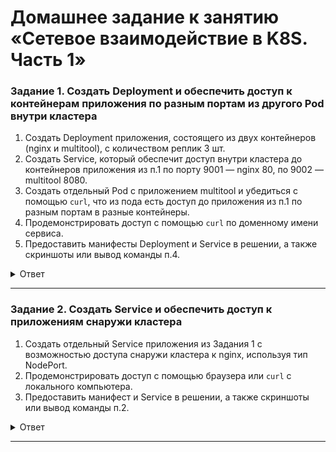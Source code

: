 # Домашнее задание к занятию «Сетевое взаимодействие в K8S. Часть 1»

### Задание 1. Создать Deployment и обеспечить доступ к контейнерам приложения по разным портам из другого Pod внутри кластера

1. Создать Deployment приложения, состоящего из двух контейнеров (nginx и multitool), с количеством реплик 3 шт.
2. Создать Service, который обеспечит доступ внутри кластера до контейнеров приложения из п.1 по порту 9001 — nginx 80, по 9002 — multitool 8080.
3. Создать отдельный Pod с приложением multitool и убедиться с помощью `curl`, что из пода есть доступ до приложения из п.1 по разным портам в разные контейнеры.
4. Продемонстрировать доступ с помощью `curl` по доменному имени сервиса.
5. Предоставить манифесты Deployment и Service в решении, а также скриншоты или вывод команды п.4.

<details>
<summary>Ответ</summary>
<br>   

[deployment](/deployment.yaml)   
[service](/service.yaml)   

````
netology@microk8s:~/k8s$ kubectl run mycurlpod --image=wbitt/network-multitool -i --tty --rm -- sh
If you don't see a command prompt, try pressing enter.
/ # curl -v nginx-service:9001
* processing: nginx-service:9001
*   Trying 10.152.183.208:9001...
* Connected to nginx-service (10.152.183.208) port 9001
> GET / HTTP/1.1
> Host: nginx-service:9001
> User-Agent: curl/8.2.1
> Accept: */*
> 
< HTTP/1.1 200 OK
< Server: nginx/1.14.2
< Date: Thu, 02 Nov 2023 03:48:43 GMT
< Content-Type: text/html
< Content-Length: 612
< Last-Modified: Tue, 04 Dec 2018 14:44:49 GMT
< Connection: keep-alive
< ETag: "5c0692e1-264"
< Accept-Ranges: bytes
< 
<!DOCTYPE html>
<html>
<head>
<title>Welcome to nginx!</title>
<style>
    body {
        width: 35em;
        margin: 0 auto;
        font-family: Tahoma, Verdana, Arial, sans-serif;
    }
</style>
</head>
<body>
<h1>Welcome to nginx!</h1>
<p>If you see this page, the nginx web server is successfully installed and
working. Further configuration is required.</p>

<p>For online documentation and support please refer to
<a href="http://nginx.org/">nginx.org</a>.<br/>
Commercial support is available at
<a href="http://nginx.com/">nginx.com</a>.</p>

<p><em>Thank you for using nginx.</em></p>
</body>
</html>
* Connection #0 to host nginx-service left intact
/ # curl -v nginx-service:9002
* processing: nginx-service:9002
*   Trying 10.152.183.208:9002...
* Connected to nginx-service (10.152.183.208) port 9002
> GET / HTTP/1.1
> Host: nginx-service:9002
> User-Agent: curl/8.2.1
> Accept: */*
> 
< HTTP/1.1 200 OK
< Server: nginx/1.24.0
< Date: Thu, 02 Nov 2023 03:49:01 GMT
< Content-Type: text/html
< Content-Length: 154
< Last-Modified: Thu, 02 Nov 2023 03:45:06 GMT
< Connection: keep-alive
< ETag: "65431b42-9a"
< Accept-Ranges: bytes
< 
WBITT Network MultiTool (with NGINX) - nginx-deployment-86b589886b-4xqxx - 10.1.128.199 - HTTP: 8080 , HTTPS: 11443 . (Formerly praqma/network-multitool)
* Connection #0 to host nginx-service left intact

````   

</details>  


------

### Задание 2. Создать Service и обеспечить доступ к приложениям снаружи кластера

1. Создать отдельный Service приложения из Задания 1 с возможностью доступа снаружи кластера к nginx, используя тип NodePort.   
2. Продемонстрировать доступ с помощью браузера или `curl` с локального компьютера.   
3. Предоставить манифест и Service в решении, а также скриншоты или вывод команды п.2.   

<details>
<summary>Ответ</summary>
<br>   

[service_node](/service_node.yaml)   

````  
devops-netology git:(k8s_dz4) ✗ curl -v 158.160.3.88:30080
*   Trying 158.160.3.88:30080...
* Connected to 158.160.3.88 (158.160.3.88) port 30080 (#0)
> GET / HTTP/1.1
> Host: 158.160.3.88:30080
> User-Agent: curl/8.1.2
> Accept: */*
> 
< HTTP/1.1 200 OK
< Server: nginx/1.14.2
< Date: Thu, 02 Nov 2023 03:53:00 GMT
< Content-Type: text/html
< Content-Length: 612
< Last-Modified: Tue, 04 Dec 2018 14:44:49 GMT
< Connection: keep-alive
< ETag: "5c0692e1-264"
< Accept-Ranges: bytes
< 
<!DOCTYPE html>
<html>
<head>
<title>Welcome to nginx!</title>
<style>
    body {
        width: 35em;
        margin: 0 auto;
        font-family: Tahoma, Verdana, Arial, sans-serif;
    }
</style>
</head>
<body>
<h1>Welcome to nginx!</h1>
<p>If you see this page, the nginx web server is successfully installed and
working. Further configuration is required.</p>

<p>For online documentation and support please refer to
<a href="http://nginx.org/">nginx.org</a>.<br/>
Commercial support is available at
<a href="http://nginx.com/">nginx.com</a>.</p>

<p><em>Thank you for using nginx.</em></p>
</body>
</html>
* Connection #0 to host 158.160.3.88 left intact

````   

</details> 

------
